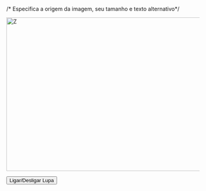/* Especifica a origem da imagem, seu tamanho e texto alternativo*/

<div class="img-magnifier-container">
    <img id="imagem1" src="link" width="600" height="400" alt="Z">
</div>

<button id="toggleLupa">Ligar/Desligar Lupa</button>

<script>
  /* Especifica a imagem pelo ID e o zoom a ser realizado pela lupa: */
  MAG.magnify("imagem1", 3);
  
  const toggleButton = document.getElementById("toggleLupa");
  const glass = document.querySelector(".img-magnifier-glass");
  
  toggleButton.addEventListener("click", () => {
    if (glass.style.display === "none") {
      glass.style.display = "block";
    } else {
      glass.style.display = "none";
    }
  });
</script>

